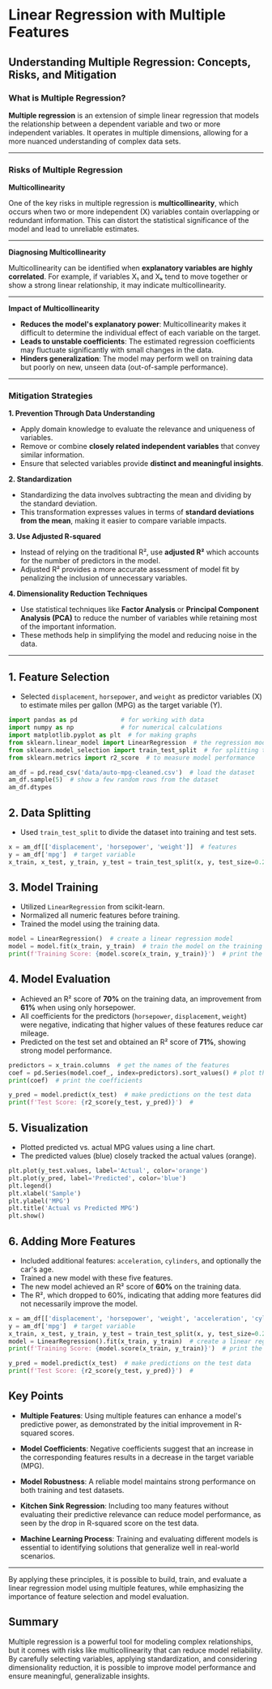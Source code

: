# Linear Regression with Multiple Features

## Understanding Multiple Regression: Concepts, Risks, and Mitigation

### What is Multiple Regression?

**Multiple regression** is an extension of simple linear regression that models the relationship between a dependent variable and two or more independent variables. It operates in multiple dimensions, allowing for a more nuanced understanding of complex data sets.

---

### Risks of Multiple Regression

__Multicollinearity__

One of the key risks in multiple regression is **multicollinearity**, which occurs when two or more independent (X) variables contain overlapping or redundant information. This can distort the statistical significance of the model and lead to unreliable estimates.

---

__Diagnosing Multicollinearity__

Multicollinearity can be identified when **explanatory variables are highly correlated**. For example, if variables X₁ and Xₖ tend to move together or show a strong linear relationship, it may indicate multicollinearity.

---

__Impact of Multicollinearity__

- **Reduces the model's explanatory power**: Multicollinearity makes it difficult to determine the individual effect of each variable on the target.
- **Leads to unstable coefficients**: The estimated regression coefficients may fluctuate significantly with small changes in the data.
- **Hinders generalization**: The model may perform well on training data but poorly on new, unseen data (out-of-sample performance).

---

### Mitigation Strategies

__1. Prevention Through Data Understanding__

- Apply domain knowledge to evaluate the relevance and uniqueness of variables.
- Remove or combine **closely related independent variables** that convey similar information.
- Ensure that selected variables provide **distinct and meaningful insights**.

__2. Standardization__

- Standardizing the data involves subtracting the mean and dividing by the standard deviation.
- This transformation expresses values in terms of **standard deviations from the mean**, making it easier to compare variable impacts.

__3. Use Adjusted R-squared__

- Instead of relying on the traditional R², use **adjusted R²** which accounts for the number of predictors in the model.
- Adjusted R² provides a more accurate assessment of model fit by penalizing the inclusion of unnecessary variables.

__4. Dimensionality Reduction Techniques__

- Use statistical techniques like **Factor Analysis** or **Principal Component Analysis (PCA)** to reduce the number of variables while retaining most of the important information.
- These methods help in simplifying the model and reducing noise in the data.

---

## 1. Feature Selection
- Selected `displacement`, `horsepower`, and `weight` as predictor variables (X) to estimate miles per gallon (MPG) as the target variable (Y).

```python
import pandas as pd            # for working with data
import numpy as np             # for numerical calculations
import matplotlib.pyplot as plt  # for making graphs
from sklearn.linear_model import LinearRegression  # the regression model
from sklearn.model_selection import train_test_split  # for splitting the data
from sklearn.metrics import r2_score  # to measure model performance

am_df = pd.read_csv('data/auto-mpg-cleaned.csv')  # load the dataset
am_df.sample(5)  # show a few random rows from the dataset
am_df.dtypes
```

## 2. Data Splitting
- Used `train_test_split` to divide the dataset into training and test sets.

```python
x = am_df[['displacement', 'horsepower', 'weight']]  # features
y = am_df['mpg']  # target variable
x_train, x_test, y_train, y_test = train_test_split(x, y, test_size=0.2)  # split the data into training and testing sets
```

## 3. Model Training
- Utilized `LinearRegression` from scikit-learn.
- Normalized all numeric features before training.
- Trained the model using the training data.

```python
model = LinearRegression()  # create a linear regression model
model = model.fit(x_train, y_train)  # train the model on the training data
print(f'Training Score: {model.score(x_train, y_train)}')  # print the score of the model
```

## 4. Model Evaluation
- Achieved an R² score of **70%** on the training data, an improvement from **61%** when using only horsepower.
- All coefficients for the predictors (`horsepower`, `displacement`, `weight`) were negative, indicating that higher values of these features reduce car mileage.
- Predicted on the test set and obtained an R² score of **71%**, showing strong model performance.

```python
predictors = x_train.columns  # get the names of the features 
coef = pd.Series(model.coef_, index=predictors).sort_values() # plot the coefficients of the model
print(coef)  # print the coefficients

y_pred = model.predict(x_test)  # make predictions on the test data
print(f'Test Score: {r2_score(y_test, y_pred)}')  #
```

## 5. Visualization
- Plotted predicted vs. actual MPG values using a line chart.
- The predicted values (blue) closely tracked the actual values (orange).

```python
plt.plot(y_test.values, label='Actual', color='orange')
plt.plot(y_pred, label='Predicted', color='blue')
plt.legend()
plt.xlabel('Sample')
plt.ylabel('MPG')
plt.title('Actual vs Predicted MPG')
plt.show()
```

## 6. Adding More Features
- Included additional features: `acceleration`, `cylinders`, and optionally the car's age.
- Trained a new model with these five features.
- The new model achieved an R² score of **60%** on the training data.
- The R², which dropped to 60%, indicating that adding more features did not necessarily improve the model.

```python
x = am_df[['displacement', 'horsepower', 'weight', 'acceleration', 'cylinders']]  # features
y = am_df['mpg']  # target variable
x_train, x_test, y_train, y_test = train_test_split(x, y, test_size=0.2)  # split the data into training and testing sets
model = LinearRegression().fit(x_train, y_train)  # create a linear regression model
print(f'Training Score: {model.score(x_train, y_train)}')  # print the score of the model

y_pred = model.predict(x_test)  # make predictions on the test data
print(f'Test Score: {r2_score(y_test, y_pred)}')  #
```

## Key Points

- **Multiple Features**: Using multiple features can enhance a model's predictive power, as demonstrated by the initial improvement in R-squared scores.

- **Model Coefficients**: Negative coefficients suggest that an increase in the corresponding features results in a decrease in the target variable (MPG).

- **Model Robustness**: A reliable model maintains strong performance on both training and test datasets.

- **Kitchen Sink Regression**: Including too many features without evaluating their predictive relevance can reduce model performance, as seen by the drop in R-squared score on the test data.

- **Machine Learning Process**: Training and evaluating different models is essential to identifying solutions that generalize well in real-world scenarios.

---

By applying these principles, it is possible to build, train, and evaluate a linear regression model using multiple features, while emphasizing the importance of feature selection and model evaluation.

## Summary

Multiple regression is a powerful tool for modeling complex relationships, but it comes with risks like multicollinearity that can reduce model reliability. By carefully selecting variables, applying standardization, and considering dimensionality reduction, it is possible to improve model performance and ensure meaningful, generalizable insights.
